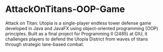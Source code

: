 # AttackOnTitans-OOP-Game
Attack on Titan: Utopia is a single-player endless tower defense game developed in Java and JavaFX using object-oriented programming (OOP) principles. Built as a final project for Programming II (2485) at GIU, it challenges players to defend the Utopia District from waves of titans through strategic lane-based combat.
